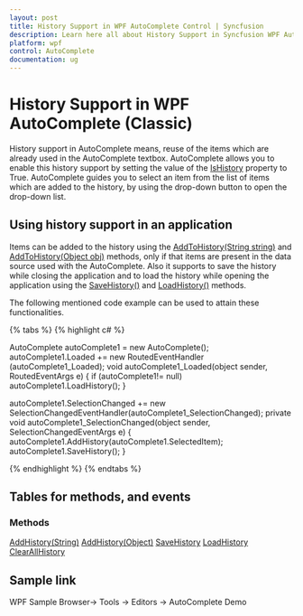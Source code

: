 ```yaml
---
layout: post
title: History Support in WPF AutoComplete Control | Syncfusion
description: Learn here all about History Support in Syncfusion WPF AutoComplete (Classic) control and more.
platform: wpf
control: AutoComplete
documentation: ug
---
```


# History Support in WPF AutoComplete (Classic)

History support in AutoComplete means, reuse of the items which are already used in the AutoComplete textbox. AutoComplete allows you to enable this history support by setting the value of the [IsHistory](https://help.syncfusion.com/cr/wpf/Syncfusion.Windows.Tools.Controls.AutoComplete.html#Syncfusion_Windows_Tools_Controls_AutoComplete_IsHistory) property to True. AutoComplete guides you to select an item from the list of items which are added to the history, by using the drop-down button to open the drop-down list.

## Using history support in an application 

Items can be added to the history using the [AddToHistory(String string)](https://help.syncfusion.com/cr/wpf/Syncfusion.Windows.Tools.Controls.AutoComplete.htmlhttps://help.syncfusion.com/cr/wpf/Syncfusion.Windows.Tools.Controls.AutoComplete.html#Syncfusion_Windows_Tools_Controls_AutoComplete_AddHistory_System_String_) and [AddToHistory(Object obj)](https://help.syncfusion.com/cr/wpf/Syncfusion.Windows.Tools.Controls.AutoComplete.html#Syncfusion_Windows_Tools_Controls_AutoComplete_AddHistory_System_Object_) methods, only if that items are present in the data source used with the AutoComplete. Also it supports to save the history while closing the application and to load the history while opening the application using the [SaveHistory()](https://help.syncfusion.com/cr/wpf/Syncfusion.Windows.Tools.Controls.AutoComplete.html#Syncfusion_Windows_Tools_Controls_AutoComplete_SaveHistory) and [LoadHistory()](https://help.syncfusion.com/cr/wpf/Syncfusion.Windows.Tools.Controls.AutoComplete.html#Syncfusion_Windows_Tools_Controls_AutoComplete_LoadHistory) methods. 

The following mentioned code example can be used to attain these functionalities.

{% tabs %}
{% highlight c# %}

AutoComplete autoComplete1 = new AutoComplete();
autoComplete1.Loaded += new RoutedEventHandler
(autoComplete1_Loaded);
void autoComplete1_Loaded(object sender, RoutedEventArgs e)
{
    if (autoComplete1!= null)
    autoComplete1.LoadHistory();
}

autoComplete1.SelectionChanged += new SelectionChangedEventHandler(autoComplete1_SelectionChanged);
private void autoComplete1_SelectionChanged(object sender, SelectionChangedEventArgs e)
{
    autoComplete1.AddHistory(autoComplete1.SelectedItem);
    autoComplete1.SaveHistory();
}

{% endhighlight %}
{% endtabs %}

## Tables for methods, and events

### Methods

[AddHistory(String)](https://help.syncfusion.com/cr/wpf/Syncfusion.Windows.Tools.Controls.AutoComplete.htmlhttps://help.syncfusion.com/cr/wpf/Syncfusion.Windows.Tools.Controls.AutoComplete.html#Syncfusion_Windows_Tools_Controls_AutoComplete_AddHistory_System_String_)
[AddHistory(Object)](https://help.syncfusion.com/cr/wpf/Syncfusion.Windows.Tools.Controls.AutoComplete.html#Syncfusion_Windows_Tools_Controls_AutoComplete_AddHistory_System_Object_)
[SaveHistory](https://help.syncfusion.com/cr/wpf/Syncfusion.Windows.Tools.Controls.AutoComplete.html#Syncfusion_Windows_Tools_Controls_AutoComplete_SaveHistory)
[LoadHistory](https://help.syncfusion.com/cr/wpf/Syncfusion.Windows.Tools.Controls.AutoComplete.html#Syncfusion_Windows_Tools_Controls_AutoComplete_LoadHistory)
[ClearAllHistory](https://help.syncfusion.com/cr/wpf/Syncfusion.Windows.Tools.Controls.AutoComplete.html#Syncfusion_Windows_Tools_Controls_AutoComplete_ClearAllHistory)

## Sample link

WPF Sample Browser-> Tools -> Editors -> AutoComplete Demo
